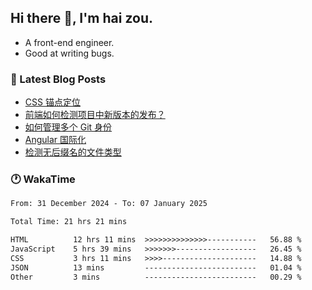 ## Hi there 👋, I'm hai zou.

- A front-end engineer.
- Good at writing bugs.

### 📖 Latest Blog Posts
<!-- BLOG-POST-LIST:START -->
- [CSS 锚点定位](https://blog.izou.top/css/anchor-position/)
- [前端如何检测项目中新版本的发布？](https://blog.izou.top/angular/version-update/)
- [如何管理多个 Git 身份](https://blog.izou.top/git/multi-git-identity/)
- [Angular 国际化](https://blog.izou.top/angular/i18n/)
- [检测无后缀名的文件类型](https://blog.izou.top/js/filetype-check/)
<!-- BLOG-POST-LIST:END -->

### 🕐 WakaTime
<!--START_SECTION:waka-->

```txt
From: 31 December 2024 - To: 07 January 2025

Total Time: 21 hrs 21 mins

HTML          12 hrs 11 mins  >>>>>>>>>>>>>>-----------   56.88 %
JavaScript    5 hrs 39 mins   >>>>>>>------------------   26.45 %
CSS           3 hrs 11 mins   >>>>---------------------   14.88 %
JSON          13 mins         -------------------------   01.04 %
Other         3 mins          -------------------------   00.29 %
```

<!--END_SECTION:waka-->
